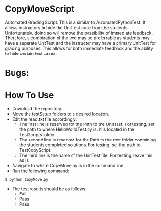 # CopyMoveScript
Automated Grading Script. This is a similar to AutomatedPythonTest. It allows instructors to hide the UnitTest case from the students. Unfortunately, doing so will remove the possibility of immediate feedback. Therefore, a combination of the two may be preferrable as students may have a seperate UnitTest and the instructor may have a primary UnitTest for grading purposes. This allows for both immediate feedback and the ability to hide certain test cases.

# Bugs:


# How To Use
- Download the repository.  
- Move the testSetup folders to a desired location.
- Edit the read.txt file accordingly:
  - The first line is reserved for the Path to the UnitTest. For testing, set the path to where HelloWorldTest.py is. It is   located in the TestScripts folder.
  - The second line is reserved for the Path to the root folder containing the students completed solutions. For testing, set the path to TestCopyScript.
  - The third line is the name of the UnitTest file. For testing, leave this as is.  
- Navigate to where CopyMove.py is in the command line.  
- Run the following command: 
``` 
$ python CopyMove.py
```
- The test results should be as follows:
  - Fail
  - Pass
  - Pass
